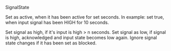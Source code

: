 
SignalState


Set as active, when it has been active for set seconds.
In example: set true, when input signal has been HIGH for 10 seconds.


Set signal as high, if it's input is high > n seconds.
Set signal as low, if signal is high, acknowledged and input state becomes low again.
Ignore signal state changes if it has been set as blocked.

